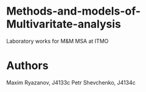 # Methods-and-models-of-Multivaritate-analysis
Laboratory works for M&amp;M MSA at ITMO

# Authors

Maxim Ryazanov, J4133c
Petr Shevchenko, J4134c
